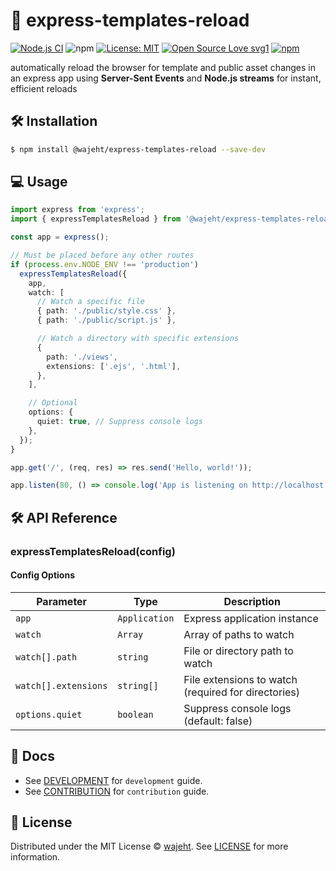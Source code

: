 # 🔄 express-templates-reload

[![Node.js CI](https://github.com/wajeht/express-templates-reload/actions/workflows/ci.yml/badge.svg?branch=main)](https://github.com/wajeht/express-templates-reload/actions/workflows/ci.yml)
![npm](https://img.shields.io/npm/dw/%40wajeht%2Fexpress-templates-reload)
[![License: MIT](https://img.shields.io/badge/License-MIT-blue.svg)](https://github.com/wajeht/type/blob/main/LICENSE) [![Open Source Love svg1](https://badges.frapsoft.com/os/v1/open-source.svg?v=103)](https://github.com/wajeht/express-templates-reload)
[![npm](https://img.shields.io/npm/v/%40wajeht%2Fexpress-templates-reload)](https://www.npmjs.com/package/@wajeht/express-templates-reload)

automatically reload the browser for template and public asset changes in an express app using **Server-Sent Events** and **Node.js streams** for instant, efficient reloads

## 🛠️ Installation

```bash
$ npm install @wajeht/express-templates-reload --save-dev
```

## 💻 Usage

```ts
import express from 'express';
import { expressTemplatesReload } from '@wajeht/express-templates-reload';

const app = express();

// Must be placed before any other routes
if (process.env.NODE_ENV !== 'production')
  expressTemplatesReload({
    app,
    watch: [
      // Watch a specific file
      { path: './public/style.css' },
      { path: './public/script.js' },

      // Watch a directory with specific extensions
      {
        path: './views',
        extensions: ['.ejs', '.html'],
      },
    ],

    // Optional
    options: {
      quiet: true, // Suppress console logs
    },
  });
}

app.get('/', (req, res) => res.send('Hello, world!'));

app.listen(80, () => console.log('App is listening on http://localhost'));
```

## 🛠️ API Reference

### expressTemplatesReload(config)

#### Config Options

| Parameter            | Type          | Description                                         |
| -------------------- | ------------- | --------------------------------------------------- |
| `app`                | `Application` | Express application instance                        |
| `watch`              | `Array`       | Array of paths to watch                             |
| `watch[].path`       | `string`      | File or directory path to watch                     |
| `watch[].extensions` | `string[]`    | File extensions to watch (required for directories) |
| `options.quiet`      | `boolean`     | Suppress console logs (default: false)              |

## 📑 Docs

- See [DEVELOPMENT](./docs/development.md) for `development` guide.
- See [CONTRIBUTION](./docs/contribution.md) for `contribution` guide.

## 📜 License

Distributed under the MIT License © [wajeht](https://github.com/wajeht). See [LICENSE](./LICENSE) for more information.
